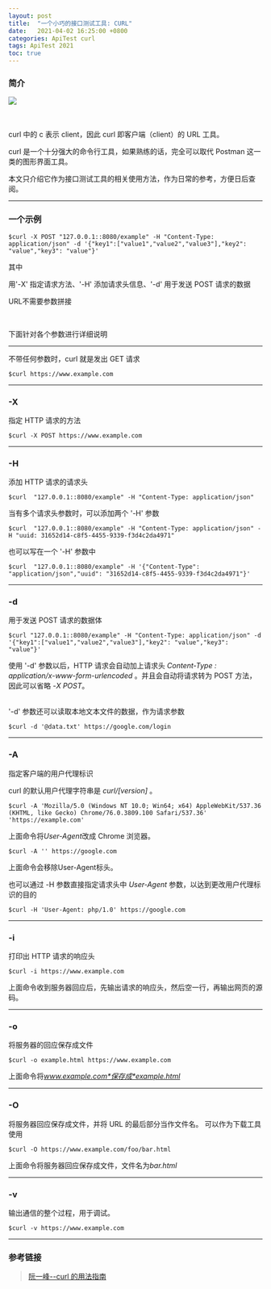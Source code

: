 ```yaml
---
layout: post
title:  "一个小巧的接口测试工具: CURL"
date:   2021-04-02 16:25:00 +0800
categories: ApiTest curl
tags: ApiTest 2021
toc: true
---
```



### 简介
<div>
<img class="" src="{{site.baseurl}}/pictures/curl-logo.svg" width="auto" height="auto">
</div>
<br>
<br>

curl 中的 c 表示 client，因此 curl 即客户端（client）的 URL 工具。

curl 是一个十分强大的命令行工具，如果熟练的话，完全可以取代 Postman 这一类的图形界面工具。

本文只介绍它作为接口测试工具的相关使用方法，作为日常的参考，方便日后查阅。

-----
### 一个示例

```shell
$curl -X POST "127.0.0.1::8080/example" -H "Content-Type: application/json" -d '{"key1":["value1","value2","value3"],"key2": "value","key3": "value"}'
```

其中 

用'-X' 指定请求方法、'-H' 添加请求头信息、'-d' 用于发送 POST 请求的数据

URL不需要参数拼接

<br>

下面针对各个参数进行详细说明

-----
不带任何参数时，curl 就是发出 GET 请求
```shell
$curl https://www.example.com
```

----
### -X
指定 HTTP 请求的方法
```shell
$curl -X POST https://www.example.com
```
----
### -H
添加 HTTP 请求的请求头
```shell
$curl  "127.0.0.1::8080/example" -H "Content-Type: application/json"
```

当有多个请求头参数时，可以添加两个 '-H' 参数

```shell
$curl  "127.0.0.1::8080/example" -H "Content-Type: application/json" -H "uuid: 31652d14-c8f5-4455-9339-f3d4c2da4971"
```

也可以写在一个 '-H' 参数中
```shell
$curl  "127.0.0.1::8080/example" -H '{"Content-Type": "application/json","uuid": "31652d14-c8f5-4455-9339-f3d4c2da4971"}'
```

----
### -d
用于发送 POST 请求的数据体

```shell
$curl "127.0.0.1::8080/example" -H "Content-Type: application/json" -d '{"key1":["value1","value2","value3"],"key2": "value","key3": "value"}'
```
使用 '-d' 参数以后，HTTP 请求会自动加上请求头 *Content-Type : application/x-www-form-urlencoded* 。并且会自动将请求转为 POST 方法，因此可以省略 *-X POST*。

<br>
'-d' 参数还可以读取本地文本文件的数据，作为请求参数

```shell
$curl -d '@data.txt' https://google.com/login
```

----
### -A
指定客户端的用户代理标识

curl 的默认用户代理字符串是 *curl/[version]* 。
```shell
$curl -A 'Mozilla/5.0 (Windows NT 10.0; Win64; x64) AppleWebKit/537.36 (KHTML, like Gecko) Chrome/76.0.3809.100 Safari/537.36' 'https://example.com'
```
上面命令将*User-Agent*改成 Chrome 浏览器。
```shell
$curl -A '' https://google.com
```
上面命令会移除User-Agent标头。

也可以通过 -H 参数直接指定请求头中 *User-Agent* 参数，以达到更改用户代理标识的目的
```shell
$curl -H 'User-Agent: php/1.0' https://google.com
```

----
### -i
打印出 HTTP 请求的响应头
```shell
$curl -i https://www.example.com
```
上面命令收到服务器回应后，先输出请求的响应头，然后空一行，再输出网页的源码。

----
### -o
将服务器的回应保存成文件
```shell
$curl -o example.html https://www.example.com
```
上面命令将*www.example.com*保存成*example.html*

----
### -O
将服务器回应保存成文件，并将 URL 的最后部分当作文件名。
可以作为下载工具使用
```shell
$curl -O https://www.example.com/foo/bar.html
```
上面命令将服务器回应保存成文件，文件名为*bar.html*

----
### -v
输出通信的整个过程，用于调试。
```shell
$curl -v https://www.example.com
```
----
### 参考链接
> [阮一峰--curl 的用法指南](http://www.ruanyifeng.com/blog/2019/09/curl-reference.html)